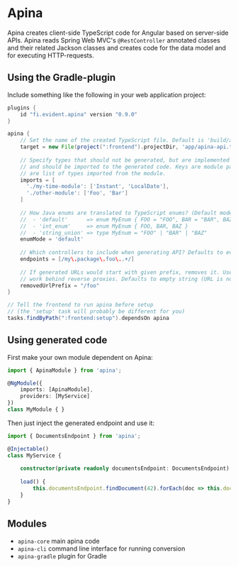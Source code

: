 # Apina

Apina creates client-side TypeScript code for Angular based on server-side APIs. Apina reads Spring Web MVC's
`@RestController` annotated classes and their related Jackson classes and creates code for the data model and
for executing HTTP-requests.

## Using the Gradle-plugin

Include something like the following in your web application project:

```groovy
plugins {
    id "fi.evident.apina" version "0.9.0"
}

apina {
    // Set the name of the created TypeScript file. Default is 'build/apina/apina.ts'.
    target = new File(project(":frontend").projectDir, 'app/apina-api.ts')
    
    // Specify types that should not be generated, but are implemented manually
    // and should be imported to the generated code. Keys are module paths, values 
    // are list of types imported from the module.
    imports = [
      './my-time-module': ['Instant', 'LocalDate'],
      './other-module': ['Foo', 'Bar']
    ]
    
    // How Java enums are translated to TypeScript enums? (Default mode is 'default'.)
    //  - 'default'      => enum MyEnum { FOO = "FOO", BAR = "BAR", BAZ = "BAZ" }
    //  - 'int_enum'     => enum MyEnum { FOO, BAR, BAZ }
    //  - 'string_union' => type MyEnum = "FOO" | "BAR" | "BAZ"
    enumMode = 'default' 
    
    // Which controllers to include when generating API? Defaults to everything.
    endpoints = [/my\.package\.foo\..+/]
    
    // If generated URLs would start with given prefix, removes it. Useful when configuring Apina
    // work behind reverse proxies. Defaults to empty string (URL is not modified).
    removedUrlPrefix = "/foo"
}

// Tell the frontend to run apina before setup 
// (the 'setup' task will probably be different for you)
tasks.findByPath(":frontend:setup").dependsOn apina
```

## Using generated code

First make your own module dependent on Apina:

```typescript
import { ApinaModule } from 'apina';

@NgModule({
    imports: [ApinaModule],
    providers: [MyService]
})
class MyModule { }
```

Then just inject the generated endpoint and use it:

```typescript
import { DocumentsEndpoint } from 'apina';

@Injectable()
class MyService {
    
    constructor(private readonly documentsEndpoint: DocumentsEndpoint) { }
    
    load() {
        this.documentsEndpoint.findDocument(42).forEach(doc => this.document = doc);
    }
}
```

## Modules

  - `apina-core` main apina code
  - `apina-cli` command line interface for running conversion
  - `apina-gradle` plugin for Gradle
